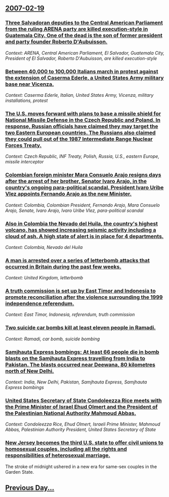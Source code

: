 ## [2007-02-19](/news/2007/02/19/index.md)

### [ Three Salvadoran deputies to the Central American Parliament from the ruling ARENA party are killed execution-style in Guatemala City. One of the dead is the son of former president and party founder Roberto D'Aubuisson. ](/news/2007/02/19/three-salvadoran-deputies-to-the-central-american-parliament-from-the-ruling-arena-party-are-killed-execution-style-in-guatemala-city-one.md)
_Context: ARENA, Central American Parliament, El Salvador, Guatemala City, President of El Salvador, Roberto D'Aubuisson, are killed execution-style_

### [ Between 40,000 to 100,000 Italians march in protest against the extension of Caserma Ederle, a United States Army military base near Vicenza. ](/news/2007/02/19/between-40-000-to-100-000-italians-march-in-protest-against-the-extension-of-caserma-ederle-a-united-states-army-military-base-near-vicenz.md)
_Context: Caserma Ederle, Italian, United States Army, Vicenza, military installations, protest_

### [ The U.S. moves forward with plans to base a missile shield for National Missile Defense in the Czech Republic and Poland. In response, Russian officials have claimed they may target the two Eastern European countries. The Russians also claimed they could pull out of the 1987 Intermediate Range Nuclear Forces Treaty. ](/news/2007/02/19/the-u-s-moves-forward-with-plans-to-base-a-missile-shield-for-national-missile-defense-in-the-czech-republic-and-poland-in-response-russ.md)
_Context: Czech Republic, INF Treaty, Polish, Russia, U.S., eastern Europe, missile interceptor_

### [ Colombian foreign minister Mara Consuelo Arajo resigns days after the arrest of her brother, Senator lvaro Arajo, in the country's ongoing para-political scandal. President lvaro Uribe Vlez appoints Fernando Arajo as the new Minister. ](/news/2007/02/19/colombian-foreign-minister-maria-consuelo-araujo-resigns-days-after-the-arrest-of-her-brother-senator-alvaro-araujo-in-the-country-s-ongo.md)
_Context: Colombia, Colombian President, Fernando Arajo, Mara Consuelo Arajo, Senate, lvaro Arajo, lvaro Uribe Vlez, para-political scandal_

### [ Also in Colombia the Nevado del Huila, the country's highest volcano, has showed increasing seismic activity including a cloud of ash. A high state of alert is in place for 4 departments. ](/news/2007/02/19/also-in-colombia-the-nevado-del-huila-the-country-s-highest-volcano-has-showed-increasing-seismic-activity-including-a-cloud-of-ash-a-hi.md)
_Context: Colombia, Nevado del Huila_

### [ A man is arrested over a series of letterbomb attacks that occurred in Britain during the past few weeks. ](/news/2007/02/19/a-man-is-arrested-over-a-series-of-letterbomb-attacks-that-occurred-in-britain-during-the-past-few-weeks.md)
_Context: United Kingdom, letterbomb_

### [ A truth commission is set up by East Timor and Indonesia to promote reconciliation after the violence surrounding the 1999 independence referendum. ](/news/2007/02/19/a-truth-commission-is-set-up-by-east-timor-and-indonesia-to-promote-reconciliation-after-the-violence-surrounding-the-1999-independence-ref.md)
_Context: East Timor, Indonesia, referendum, truth commission_

### [ Two suicide car bombs kill at least eleven people in Ramadi. ](/news/2007/02/19/two-suicide-car-bombs-kill-at-least-eleven-people-in-ramadi.md)
_Context: Ramadi, car bomb, suicide bombing_

### [ Samjhauta Express bombings: At least 66 people die in bomb blasts on the Samjhauta Express travelling from India to Pakistan. The blasts occurred near Deewana, 80 kilometres north of New Delhi. ](/news/2007/02/19/samjhauta-express-bombings-at-least-66-people-die-in-bomb-blasts-on-the-samjhauta-express-travelling-from-india-to-pakistan-the-blasts-oc.md)
_Context: India, New Delhi, Pakistan, Samjhauta Express, Samjhauta Express bombings_

### [ United States Secretary of State Condoleezza Rice meets with the Prime Minister of Israel Ehud Olmert and the President of the Palestinian National Authority Mahmoud Abbas. ](/news/2007/02/19/united-states-secretary-of-state-condoleezza-rice-meets-with-the-prime-minister-of-israel-ehud-olmert-and-the-president-of-the-palestinian.md)
_Context: Condoleezza Rice, Ehud Olmert, Israeli Prime Minister, Mahmoud Abbas, Palestinian Authority President, United States Secretary of State_

### [ New Jersey becomes the third U.S. state to offer civil unions to homosexual couples, including all the rights and responsibilities of heterosexual marriage. ](/news/2007/02/19/new-jersey-becomes-the-third-u-s-state-to-offer-civil-unions-to-homosexual-couples-including-all-the-rights-and-responsibilities-of-heter.md)
The stroke of midnight ushered in a new era for same-sex couples in the Garden State.

## [Previous Day...](/news/2007/02/18/index.md)

